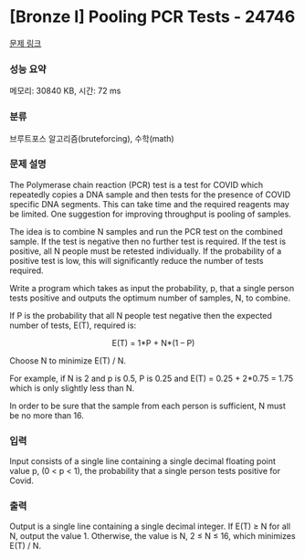 # [Bronze I] Pooling PCR Tests - 24746 

[문제 링크](https://www.acmicpc.net/problem/24746) 

### 성능 요약

메모리: 30840 KB, 시간: 72 ms

### 분류

브루트포스 알고리즘(bruteforcing), 수학(math)

### 문제 설명

<p>The Polymerase chain reaction (PCR) test is a test for COVID which repeatedly copies a DNA sample and then tests for the presence of COVID specific DNA segments. This can take time and the required reagents may be limited. One suggestion for improving throughput is pooling of samples.</p>

<p>The idea is to combine N samples and run the PCR test on the combined sample. If the test is negative then no further test is required. If the test is positive, all N people must be retested individually. If the probability of a positive test is low, this will significantly reduce the number of tests required.</p>

<p>Write a program which takes as input the probability, p, that a single person tests positive and outputs the optimum number of samples, N, to combine.</p>

<p>If P is the probability that all N people test negative then the expected number of tests, E(T), required is:</p>

<p style="text-align: center;">E(T) = 1*P + N*(1 – P)</p>

<p>Choose N to minimize E(T) / N.</p>

<p>For example, if N is 2 and p is 0.5, P is 0.25 and E(T) = 0.25 + 2*0.75 = 1.75 which is only slightly less than N.</p>

<p>In order to be sure that the sample from each person is sufficient, N must be no more than 16.</p>

### 입력 

 <p>Input consists of a single line containing a single decimal floating point value p, (0 < p < 1), the probability that a single person tests positive for Covid.</p>

### 출력 

 <p>Output is a single line containing a single decimal integer. If E(T) ≥ N for all N, output the value 1. Otherwise, the value is N, 2 ≤ N ≤ 16, which minimizes E(T) / N.</p>


